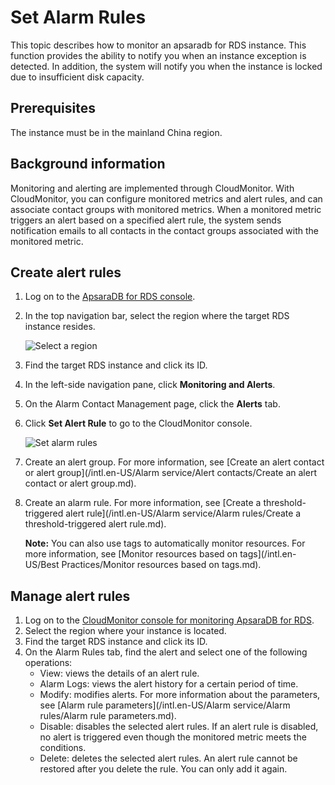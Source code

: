 # Set Alarm Rules

This topic describes how to monitor an apsaradb for RDS instance. This function provides the ability to notify you when an instance exception is detected. In addition, the system will notify you when the instance is locked due to insufficient disk capacity.

## Prerequisites

The instance must be in the mainland China region.

## Background information

Monitoring and alerting are implemented through CloudMonitor. With CloudMonitor, you can configure monitored metrics and alert rules, and can associate contact groups with monitored metrics. When a monitored metric triggers an alert based on a specified alert rule, the system sends notification emails to all contacts in the contact groups associated with the monitored metric.

## Create alert rules

1.  Log on to the [ApsaraDB for RDS console](https://rds.console.aliyun.com/).
2.  In the top navigation bar, select the region where the target RDS instance resides.

    ![Select a region](https://static-aliyun-doc.oss-cn-hangzhou.aliyuncs.com/assets/img/en-US/8651559951/p36543.png)

3.  Find the target RDS instance and click its ID.
4.  In the left-side navigation pane, click **Monitoring and Alerts**.
5.  On the Alarm Contact Management page, click the **Alerts** tab.
6.  Click **Set Alert Rule** to go to the CloudMonitor console.

    ![Set alarm rules](https://static-aliyun-doc.oss-cn-hangzhou.aliyuncs.com/assets/img/en-US/2350359951/p95893.png)

7.  Create an alert group. For more information, see [Create an alert contact or alert group](/intl.en-US/Alarm service/Alert contacts/Create an alert contact or alert group.md).
8.  Create an alarm rule. For more information, see [Create a threshold-triggered alert rule](/intl.en-US/Alarm service/Alarm rules/Create a threshold-triggered alert rule.md).

    **Note:** You can also use tags to automatically monitor resources. For more information, see [Monitor resources based on tags](/intl.en-US/Best Practices/Monitor resources based on tags.md).


## Manage alert rules

1.  Log on to the [CloudMonitor console for monitoring ApsaraDB for RDS](https://cloudmonitor.console.aliyun.com/#/cloud/rds/).
2.  Select the region where your instance is located.
3.  Find the target RDS instance and click its ID.
4.  On the Alarm Rules tab, find the alert and select one of the following operations:
    -   View: views the details of an alert rule.
    -   Alarm Logs: views the alert history for a certain period of time.
    -   Modify: modifies alerts. For more information about the parameters, see [Alarm rule parameters](/intl.en-US/Alarm service/Alarm rules/Alarm rule parameters.md).
    -   Disable: disables the selected alert rules. If an alert rule is disabled, no alert is triggered even though the monitored metric meets the conditions.
    -   Delete: deletes the selected alert rules. An alert rule cannot be restored after you delete the rule. You can only add it again.

